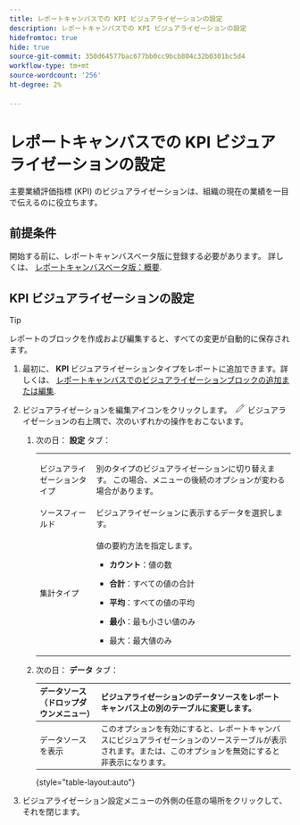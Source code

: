 ```yaml
---
title: レポートキャンバスでの KPI ビジュアライゼーションの設定
description: レポートキャンバスでの KPI ビジュアライゼーションの設定
hidefromtoc: true
hide: true
source-git-commit: 350d64577bac677bb0cc9bcb804c32b0301bc5d4
workflow-type: tm+mt
source-wordcount: '256'
ht-degree: 2%

---
```



# レポートキャンバスでの KPI ビジュアライゼーションの設定

主要業績評価指標 (KPI) のビジュアライゼーションは、組織の現在の業績を一目で伝えるのに役立ちます。

## 前提条件

開始する前に、レポートキャンバスベータ版に登録する必要があります。 詳しくは、 [レポートキャンバスベータ版：概要](/help/quicksilver/product-announcements/betas/canvas-dashboards-beta/reporting-canvas-beta-overview.md).

## KPI ビジュアライゼーションの設定

>[!TIP]
>
>レポートのブロックを作成および編集すると、すべての変更が自動的に保存されます。

1. 最初に、 **KPI** ビジュアライゼーションタイプをレポートに追加できます。詳しくは、 [レポートキャンバスでのビジュアライゼーションブロックの追加または編集](../../../reports-and-dashboards/reporting-canvas/visualization-blocks/add-or-edit-report-visualization.md).

1. ビジュアライゼーションを編集アイコンをクリックします。 ![](assets/edit-icon.png) ビジュアライゼーションの右上隅で、次のいずれかの操作をおこないます。

   1. 次の日： **設定** タブ：

      <table style="table-layout:auto">
       <col>
       <col>
       <tbody>
        <tr>
         <td role="rowheader">ビジュアライゼーションタイプ</td>
         <td><p>別のタイプのビジュアライゼーションに切り替えます。 この場合、メニューの後続のオプションが変わる場合があります。</p></td>
        </tr>
        <tr>
         <td role="rowheader">ソースフィールド</td>
         <td>ビジュアライゼーションに表示するデータを選択します。</td>
        </tr>
        <tr>
         <td role="rowheader">集計タイプ</td>
         <td><p> 値の要約方法を指定します。</p>
          <ul>
           <li><p><b>カウント</b>：値の数</p></li>
           <li><p><b>合計</b>：すべての値の合計 </p></li>
           <li><p><b>平均</b>：すべての値の平均</p></li>
           <li><p><b>最小</b>：最も小さい値のみ</p></li>
           <li><p>最大：最大値のみ</p></li>
          </ul></td>
        </tr>
       </tbody>
      </table>

   1. 次の日： **データ** タブ：

      | データソース（ドロップダウンメニュー） | ビジュアライゼーションのデータソースをレポートキャンバス上の別のテーブルに変更します。 |
      |---|---|
      | データソースを表示 | このオプションを有効にすると、レポートキャンバスにビジュアライゼーションのソーステーブルが表示されます。または、このオプションを無効にすると非表示になります。 |

      {style="table-layout:auto"}

      <!--   
      NOLAN-FLAG: convert table to html. 
      -->

1. ビジュアライゼーション設定メニューの外側の任意の場所をクリックして、それを閉じます。
